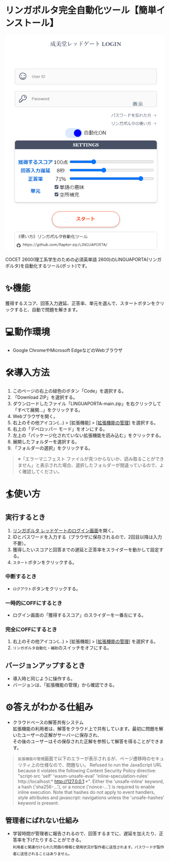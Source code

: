 # リンガポルタ完全自動化ツール【簡単インストール】

![Screenshot](https://raw.githubusercontent.com/Raptor-zip/LINGUAPORTA/main/image/readme.png)

COCET 2600(理工系学生のための必須英単語 2600)のLINGUAPORTA(リンガポルタ)を自動化するツール(ボット)です。

# ✨機能
獲得するスコア、回答入力遅延、正答率、単元を選んで、スタートボタンをクリックすると、自動で問題を解きます。

# 💻動作環境
- Google ChromeやMicrosoft EdgeなどのWebブラウザ

# 🛠️導入方法
1. このページの右上の緑色のボタン「Code」を選択する。
2. 「Download ZIP」を選択する。
3. ダウンロードしたファイル「LINGUAPORTA-main.zip」を右クリックして「すべて展開...」をクリックする。
4. Webブラウザを開く。
5. 右上のその他アイコン(…) > [拡張機能] > [[拡張機能の管理](chrome://extensions)] を選択する。
6. 右上の「デベロッパー モード」をオンにする。
7. 左上の「パッケージ化されていない拡張機能を読み込む」をクリックする。
8. 展開したフォルダーを選択する。
9. 「フォルダーの選択」をクリックする。

> ※「エラーマニフェスト ファイルが見つからないか、読み取ることができません」と表示された場合、選択したフォルダーが間違っているので、よく確認してください。

# 🏄使い方
## 実行するとき
1. [リンガポルタ レッドゲートのログイン画面](https://w5.linguaporta.jp/user/seibido/)を開く。
2. IDとパスワードを入力する（ブラウザに保存されるので、2回目以降は入力不要）。
3. 獲得したいスコアと回答までの遅延と正答率をスライダーを動かして設定する。
4. `スタート`ボタンをクリックする。

### 中断するとき
- `ログアウト`ボタンをクリックする。

### 一時的にOFFにするとき
- ログイン画面の「獲得するスコア」のスライダーを一番左にする。

### 完全にOFFにするとき
1. 右上のその他アイコン(…) > [拡張機能] > [[拡張機能の管理](chrome://extensions)] を選択する。
2. `リンガポルタ自動化・補助`のスイッチをオフにする。

## バージョンアップするとき
- 導入時と同じように操作する。
- バージョンは、「拡張機能の管理」から確認できる。

# ⚙️答えがわかる仕組み
- クラウドベースの解答共有システム  
  拡張機能の利用者は、解答をクラウド上で共有しています。最初に問題を解いたユーザーの正解がサーバーに保存され、  
  その後のユーザーはその保存された正解を参照して解答を得ることができます。

> `拡張機能の管理`画面で以下のエラーが表示されるが、ページ遷移時のセキュリティ上の仕様なので、問題ない。
> Refused to run the JavaScript URL because it violates the following Content Security Policy directive: "script-src 'self' 'wasm-unsafe-eval' 'inline-speculation-rules' http://localhost:* http://127.0.0.1:*". Either the 'unsafe-inline' keyword, a hash ('sha256-...'), or a nonce ('nonce-...') is required to enable inline execution. Note that hashes do not apply to event handlers, style attributes and javascript: navigations unless the 'unsafe-hashes' keyword is present.

## 管理者にばれない仕組み
- 学習時間が管理者に報告されるので、回答するまでに、遅延を加えたり、正答率を下げたりすることができる。  
<sub>利用者と関連付けられた問題の情報と使用状況が製作者に送信されます。パスワードが製作者に送信されることはありません。</sub>